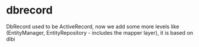 dbrecord
========

DbRecord used to be ActiveRecord, now we add some more levels like (EntityManager, EntityRepository - includes the mapper layer), it is based on dibi

